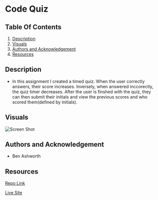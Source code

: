 # Code Quiz


## Table Of Contents
1. [Description](#description)
2. [Visuals](#visuals)
3. [Authors and Acknowledgement](#authors-and-acknowledgement)
4. [Resources](#resources)

## Description 
- In this assignment I created a timed quiz. When the user correctly answers, their score increases. Inversely, when answered inccorectly, the quiz timer decreases.
After the user is finshed with the quiz, they can then submit their initials and view the previous scores and who scored them(defined by initials).

## Visuals
![Screen Shot]()

## Authors and Acknowledgement
- Ben Ashworth

## Resources
[Repo Link](https://github.com/bashworthj/code-quiz) 

[Live Site](https://bashworthj.github.io/code-quiz/)
 
